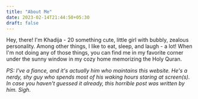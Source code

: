 ```yaml
---
title: "About Me"
date: 2023-02-14T21:44:50+05:30
draft: false
---
```


Hey, there! I'm Khadija - 20 something cute, little girl with bubbly, zealous personality. Among other things, I like to eat, sleep, and laugh - a lot! When I'm not doing any of those things, you can find me in my favorite corner under the sunny window in my cozy home memorizing the Holy Quran.

_PS: I've a fiance, and it's actually him who maintains this website. He's a nerdy, shy guy who spends most of his waking hours staring at screen(s). In case you haven't guessed it already, this horrible post was written by him. Sigh._
